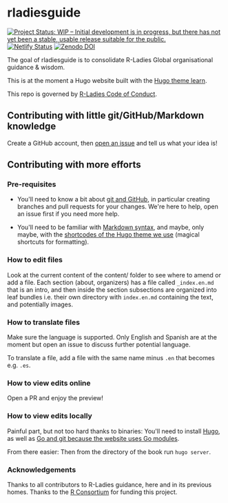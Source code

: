# rladiesguide

<!-- badges: start -->
[![Project Status: WIP – Initial development is in progress, but there has not yet been a stable, usable release suitable for the public.](https://www.repostatus.org/badges/latest/wip.svg)](https://www.repostatus.org/#wip)
[![Netlify Status](https://api.netlify.com/api/v1/badges/5c1de840-3687-4b5f-bbb2-8d65e9cf9728/deploy-status)](https://app.netlify.com/sites/r-ladies-guide/deploys)
[![Zenodo DOI](https://zenodo.org/badge/DOI/10.5281/zenodo.10659414.svg)](https://doi.org/10.5281/zenodo.10659414)
<!-- badges: end -->

The goal of rladiesguide is to consolidate R-Ladies Global organisational guidance & wisdom.

This is at the moment a Hugo website built with the [Hugo theme learn](https://learn.netlify.app/en/).

This repo is governed by [R-Ladies Code of Conduct](https://rladies.org/code-of-conduct/).

## Contributing with little git/GitHub/Markdown knowledge

Create a GitHub account, then [open an issue](https://github.com/rladies/rladiesguide/issues/new) and tell us what your idea is!

## Contributing with more efforts

### Pre-requisites

* You'll need to know a bit about [git and GitHub](https://happygitwithr.com/), in particular creating branches and pull requests for your changes. We're here to help, open an issue first if you need more help.

* You'll need to be familiar with [Markdown syntax](https://learn.netlify.app/en/cont/markdown/), and maybe, only maybe, with the [shortcodes of the Hugo theme we use](https://learn.netlify.app/en/shortcodes/) (magical shortcuts for formatting).

### How to edit files

Look at the current content of the content/ folder to see where to amend or add a file. 
Each section (about, organizers) has a file called `_index.en.md` that is an intro, and then inside the section subsections are organized into leaf bundles i.e. their own directory with `index.en.md` containing the text, and potentially images.

### How to translate files

Make sure the language is supported. Only English and Spanish are at the moment but open an issue to discuss further potential language.

To translate a file, add a file with the same name minus `.en` that becomes e.g. `.es`.

### How to view edits online

Open a PR and enjoy the preview!

### How to view edits locally

Painful part, but not too hard thanks to binaries: You'll need to install [Hugo](https://gohugo.io/getting-started/installing/), as well as [Go and git because the website uses Go modules](https://gohugo.io/hugo-modules/use-modules/).

From there easier: Then from the directory of the book run `hugo server`.

### Acknowledgements

Thanks to all contributors to R-Ladies guidance, here and in its previous homes.
Thanks to the [R Consortium](https://www.r-consortium.org/) for funding this project.
